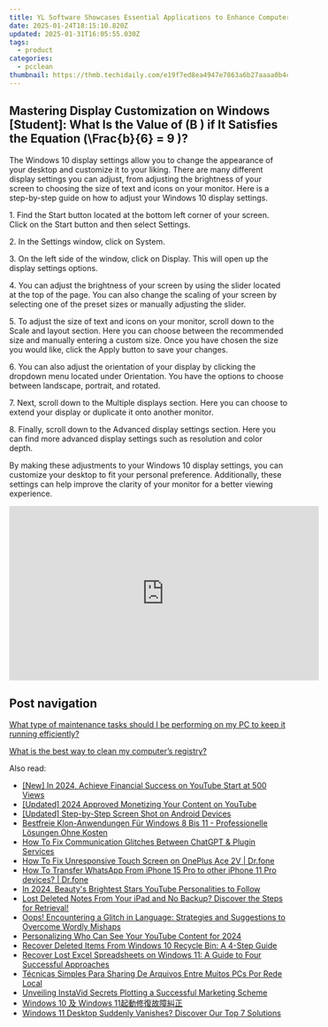 ```yaml
---
title: YL Software Showcases Essential Applications to Enhance Computer Speed and Performance
date: 2025-01-24T18:15:10.820Z
updated: 2025-01-31T16:05:55.030Z
tags:
  - product
categories:
  - pcclean
thumbnail: https://thmb.techidaily.com/e19f7ed8ea4947e7863a6b27aaaa0b4c70d6ab972ded390e593c80bf54aa6b43.jpg
---
```


## Mastering Display Customization on Windows [Student]: What Is the Value of \(B \) if It Satisfies the Equation \(\Frac{b}{6} = 9 \)?

The Windows 10 display settings allow you to change the appearance of your desktop and customize it to your liking. There are many different display settings you can adjust, from adjusting the brightness of your screen to choosing the size of text and icons on your monitor. Here is a step-by-step guide on how to adjust your Windows 10 display settings. 

1\. Find the Start button located at the bottom left corner of your screen. Click on the Start button and then select Settings.

2\. In the Settings window, click on System.

3\. On the left side of the window, click on Display. This will open up the display settings options. 

4\. You can adjust the brightness of your screen by using the slider located at the top of the page. You can also change the scaling of your screen by selecting one of the preset sizes or manually adjusting the slider.

5\. To adjust the size of text and icons on your monitor, scroll down to the Scale and layout section. Here you can choose between the recommended size and manually entering a custom size. Once you have chosen the size you would like, click the Apply button to save your changes.

6\. You can also adjust the orientation of your display by clicking the dropdown menu located under Orientation. You have the options to choose between landscape, portrait, and rotated.

7\. Next, scroll down to the Multiple displays section. Here you can choose to extend your display or duplicate it onto another monitor.

8\. Finally, scroll down to the Advanced display settings section. Here you can find more advanced display settings such as resolution and color depth. 

By making these adjustments to your Windows 10 display settings, you can customize your desktop to fit your personal preference. Additionally, these settings can help improve the clarity of your monitor for a better viewing experience.

<!-- affiliate ads begin -->
<iframe width="560" height="315" src="https://www.youtube.com/embed/Vca--yEhtdo?si=7ijqjyP-oi3LYze1" title="YouTube video player" frameborder="0" allow="accelerometer; autoplay; clipboard-write; encrypted-media; gyroscope; picture-in-picture; web-share" referrerpolicy="strict-origin-when-cross-origin" allowfullscreen></iframe>
<!-- affiliate ads end -->

## Post navigation

[What type of maintenance tasks should I be performing on my PC to keep it running efficiently?](https://tools.techidaily.com/pcclean/products/)

[What is the best way to clean my computer’s registry?](https://tools.techidaily.com/pcclean/products/)

<ins class="adsbygoogle"
     style="display:block"
     data-ad-format="autorelaxed"
     data-ad-client="ca-pub-7571918770474297"
     data-ad-slot="1223367746"></ins>

<ins class="adsbygoogle"
     style="display:block"
     data-ad-client="ca-pub-7571918770474297"
     data-ad-slot="8358498916"
     data-ad-format="auto"
     data-full-width-responsive="true"></ins>

<span class="atpl-alsoreadstyle">Also read:</span>
<div><ul>
<li><a href="https://youtube-data.techidaily.com/n-2024-achieve-financial-success-on-youtube-start-at-500-views/"><u>[New] In 2024, Achieve Financial Success on YouTube Start at 500 Views</u></a></li>
<li><a href="https://youtube-blog.techidaily.com/ed-2024-approved-monetizing-your-content-on-youtube/"><u>[Updated] 2024 Approved Monetizing Your Content on YouTube</u></a></li>
<li><a href="https://screen-video-capture.techidaily.com/updated-step-by-step-screen-shot-on-android-devices/"><u>[Updated] Step-by-Step Screen Shot on Android Devices</u></a></li>
<li><a href="https://discover-bits.techidaily.com/bestfreie-klon-anwendungen-fur-windows-8-bis-11-professionelle-losungen-ohne-kosten/"><u>Bestfreie Klon-Anwendungen Für Windows 8 Bis 11 - Professionelle Lösungen Ohne Kosten</u></a></li>
<li><a href="https://ai-video-translation.techidaily.com/how-to-fix-communication-glitches-between-chatgpt-and-plugin-services/"><u>How To Fix Communication Glitches Between ChatGPT & Plugin Services</u></a></li>
<li><a href="https://howto.techidaily.com/how-to-fix-unresponsive-touch-screen-on-oneplus-ace-2v-drfone-by-drfone-fix-android-problems-fix-android-problems/"><u>How To Fix Unresponsive Touch Screen on OnePlus Ace 2V | Dr.fone</u></a></li>
<li><a href="https://review-topics.techidaily.com/how-to-transfer-whatsapp-from-iphone-15-pro-to-other-iphone-11-pro-devices-drfone-by-drfone-transfer-whatsapp-from-ios-transfer-whatsapp-from-ios/"><u>How To Transfer WhatsApp From iPhone 15 Pro to other iPhone 11 Pro devices? | Dr.fone</u></a></li>
<li><a href="https://youtube-web.techidaily.com/24-beautys-brightest-stars-youtube-personalities-to-follow/"><u>In 2024, Beauty's Brightest Stars YouTube Personalities to Follow</u></a></li>
<li><a href="https://discover-bits.techidaily.com/lost-deleted-notes-from-your-ipad-and-no-backup-discover-the-steps-for-retrieval/"><u>Lost Deleted Notes From Your iPad and No Backup? Discover the Steps for Retrieval!</u></a></li>
<li><a href="https://discover-bits.techidaily.com/oops-encountering-a-glitch-in-language-strategies-and-suggestions-to-overcome-wordly-mishaps/"><u>Oops! Encountering a Glitch in Language: Strategies and Suggestions to Overcome Wordly Mishaps</u></a></li>
<li><a href="https://youtube-data.techidaily.com/nalizing-who-can-see-your-youtube-content-for-2024/"><u>Personalizing Who Can See Your YouTube Content for 2024</u></a></li>
<li><a href="https://discover-bits.techidaily.com/recover-deleted-items-from-windows-10-recycle-bin-a-4-step-guide/"><u>Recover Deleted Items From Windows 10 Recycle Bin: A 4-Step Guide</u></a></li>
<li><a href="https://discover-bits.techidaily.com/recover-lost-excel-spreadsheets-on-windows-11-a-guide-to-four-successful-approaches/"><u>Recover Lost Excel Spreadsheets on Windows 11: A Guide to Four Successful Approaches</u></a></li>
<li><a href="https://discover-bits.techidaily.com/tecnicas-simples-para-sharing-de-arquivos-entre-muitos-pcs-por-rede-local/"><u>Técnicas Simples Para Sharing De Arquivos Entre Muitos PCs Por Rede Local</u></a></li>
<li><a href="https://instagram-video-recordings.techidaily.com/unveiling-instavid-secrets-plotting-a-successful-marketing-scheme/"><u>Unveiling InstaVid Secrets Plotting a Successful Marketing Scheme</u></a></li>
<li><a href="https://discover-bits.techidaily.com/1728503296300-windows-10-windows-11/"><u>Windows 10 及 Windows 11起動修復故障糾正</u></a></li>
<li><a href="https://discover-bits.techidaily.com/windows-11-desktop-suddenly-vanishes-discover-our-top-7-solutions/"><u>Windows 11 Desktop Suddenly Vanishes? Discover Our Top 7 Solutions</u></a></li>
</ul></div>

